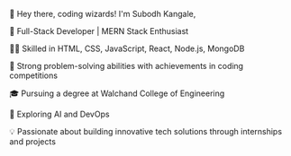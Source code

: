 👋 Hey there, coding wizards! I'm Subodh Kangale, 

🚀 Full-Stack Developer | MERN Stack Enthusiast

👨‍💻 Skilled in HTML, CSS, JavaScript, React, Node.js, MongoDB

🧠 Strong problem-solving abilities with achievements in coding competitions

🎓 Pursuing a degree at Walchand College of Engineering

🤖 Exploring AI and DevOps

💡 Passionate about building innovative tech solutions through internships and projects


<!---
subodhkangale07/subodhkangale07 is a ✨ special ✨ repository because its `README.md` (this file) appears on your GitHub profile.
You can click the Preview link to take a look at your changes.
--->
